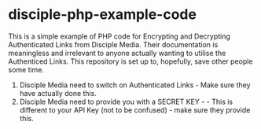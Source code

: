 # disciple-php-example-code

This is a simple example of PHP code for Encrypting and Decrypting Authenticated Links from Disciple Media.
Their documentation is meaningless and irrelevant to anyone actually wanting to utilise the Authenticed Links.
This repository is set up to, hopefully, save other people some time.

1. Disciple Media need to switch on Authenticated Links - Make sure they have actually done this.
2. Disciple Media need to provide you with a SECRET KEY - - This is different to your API Key (not to be confused) - make sure they provide this.


